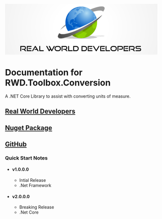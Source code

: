 [![Real World Developers Logo](images/RWDevs-header.jpg)](http://www.realworlddevelopers.com)

Documentation for RWD.Toolbox.Conversion
==================================
A .NET Core Library to assist with converting units of measure.

[Real World Developers](https://www.realworlddevelopers.com)
-----------------------

[Nuget Package](https://www.nuget.org/packages/RWD.Toolbox.Conversion/)
---------------

[GitHub](https://github.com/RealWorldDevelopers/RWD.Toolbox.Conversion)
------------------

### Quick Start Notes
* #### v1.0.0.0  
	* Intial Release
	* .Net Framework
* #### v2.0.0.0  
	* Breaking Release
	* .Net Core



